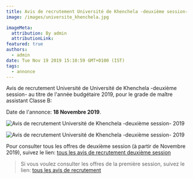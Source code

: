 ```yaml
---
title: Avis de recrutement Université de Khenchela -deuxième session-
image: /images/universite_khenchela.jpg

imageMeta:
  attribution: By admin
  attributionLink:
featured: true
authors:
  - admin
date: Tue Nov 19 2019 15:10:59 GMT+0100 (IST)
tags:
  - annonce
---
```

Avis de recrutement Université de Université de Khenchela -deuxième session- au titre de l'année budgétaire 2019, pour le grade de maître assistant Classe B:

Date de l'annonce: **18 Novembre 2019**.

![Avis de recrutement Université de Khenchela -deuxième session- 2019](/images/avis-de-recruetemnt-universite-khenchela-2-session.jpeg)

![Avis de recrutement Université de Khenchela -deuxième session- 2019](/images/avis-de-recruetemnt-universite-khenchela-2-session-2.jpeg)


Pour consulter tous les offres de deuxième session (à partir de Novembre 2019), suivez le lien: [tous les avis de recrutement deuxième session](/tous-les-avis-de-recrutement-mitre-assistant-classe-b-au-titre-de-l-annee-2019-deuxieme-session/)

>Si vous voulez consulter les offres de la première session, suivez le lien: [tous les avis de recrutement](/tous_les_avis_de_recrutement_annee_budgetaire_2019/)
